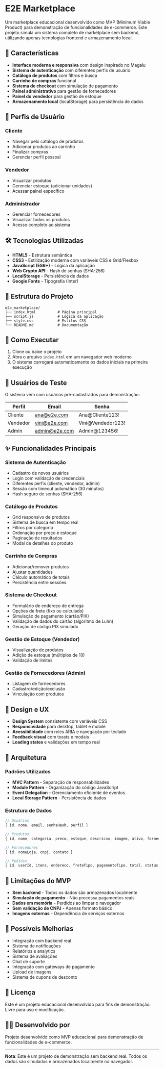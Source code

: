 # E2E Marketplace

Um marketplace educacional desenvolvido como MVP (Minimum Viable Product) para demonstração de funcionalidades de e-commerce. Este projeto simula um sistema completo de marketplace sem backend, utilizando apenas tecnologias frontend e armazenamento local.

## 🚀 Características

- **Interface moderna e responsiva** com design inspirado no Magalu
- **Sistema de autenticação** com diferentes perfis de usuário
- **Catálogo de produtos** com filtros e busca
- **Carrinho de compras** funcional
- **Sistema de checkout** com simulação de pagamento
- **Painel administrativo** para gestão de fornecedores
- **Painel do vendedor** para gestão de estoque
- **Armazenamento local** (localStorage) para persistência de dados

## 👥 Perfis de Usuário

### Cliente
- Navegar pelo catálogo de produtos
- Adicionar produtos ao carrinho
- Finalizar compras
- Gerenciar perfil pessoal

### Vendedor
- Visualizar produtos
- Gerenciar estoque (adicionar unidades)
- Acessar painel específico

### Administrador
- Gerenciar fornecedores
- Visualizar todos os produtos
- Acesso completo ao sistema

## 🛠️ Tecnologias Utilizadas

- **HTML5** - Estrutura semântica
- **CSS3** - Estilização moderna com variáveis CSS e Grid/Flexbox
- **JavaScript (ES6+)** - Lógica da aplicação
- **Web Crypto API** - Hash de senhas (SHA-256)
- **LocalStorage** - Persistência de dados
- **Google Fonts** - Tipografia (Inter)

## 📁 Estrutura do Projeto

```
e2e_marketplace/
├── index.html          # Página principal
├── script.js           # Lógica da aplicação
├── style.css           # Estilos CSS
└── README.md           # Documentação
```

## 🚀 Como Executar

1. Clone ou baixe o projeto
2. Abra o arquivo `index.html` em um navegador web moderno
3. O sistema carregará automaticamente os dados iniciais na primeira execução

## 🔐 Usuários de Teste

O sistema vem com usuários pré-cadastrados para demonstração:

| Perfil | Email | Senha |
|--------|-------|-------|
| Cliente | ana@e2e.com | Ana@Cliente123! |
| Vendedor | vini@e2e.com | Vini@Vendedor123! |
| Admin | admin@e2e.com | Admin@123456! |

## ✨ Funcionalidades Principais

### Sistema de Autenticação
- Cadastro de novos usuários
- Login com validação de credenciais
- Diferentes perfis (cliente, vendedor, admin)
- Sessão com timeout automático (30 minutos)
- Hash seguro de senhas (SHA-256)

### Catálogo de Produtos
- Grid responsivo de produtos
- Sistema de busca em tempo real
- Filtros por categoria
- Ordenação por preço e estoque
- Paginação de resultados
- Modal de detalhes do produto

### Carrinho de Compras
- Adicionar/remover produtos
- Ajustar quantidades
- Cálculo automático de totais
- Persistência entre sessões

### Sistema de Checkout
- Formulário de endereço de entrega
- Opções de frete (fixo ou calculado)
- Simulação de pagamento (cartão/PIX)
- Validação de dados do cartão (algoritmo de Luhn)
- Geração de código PIX simulado

### Gestão de Estoque (Vendedor)
- Visualização de produtos
- Adição de estoque (múltiplos de 10)
- Validação de limites

### Gestão de Fornecedores (Admin)
- Listagem de fornecedores
- Cadastro/edição/exclusão
- Vinculação com produtos

## 🎨 Design e UX

- **Design System** consistente com variáveis CSS
- **Responsividade** para desktop, tablet e mobile
- **Acessibilidade** com roles ARIA e navegação por teclado
- **Feedback visual** com toasts e modais
- **Loading states** e validações em tempo real

## 🔧 Arquitetura

### Padrões Utilizados
- **MVC Pattern** - Separação de responsabilidades
- **Module Pattern** - Organização do código JavaScript
- **Event Delegation** - Gerenciamento eficiente de eventos
- **Local Storage Pattern** - Persistência de dados

### Estrutura de Dados
```javascript
// Usuários
{ id, nome, email, senhaHash, perfil }

// Produtos
{ id, nome, categoria, preco, estoque, descricao, imagem, ativo, fornecedorId }

// Fornecedores
{ id, nomeLoja, cnpj, contato }

// Pedidos
{ id, userId, itens, endereco, freteTipo, pagamentoTipo, total, status, criadoEm }
```

## 🚧 Limitações do MVP

- **Sem backend** - Todos os dados são armazenados localmente
- **Simulação de pagamento** - Não processa pagamentos reais
- **Dados em memória** - Perdidos ao limpar o navegador
- **Sem validação de CNPJ** - Apenas formato básico
- **Imagens externas** - Dependência de serviços externos

## 🔮 Possíveis Melhorias

- Integração com backend real
- Sistema de notificações
- Relatórios e analytics
- Sistema de avaliações
- Chat de suporte
- Integração com gateways de pagamento
- Upload de imagens
- Sistema de cupons de desconto

## 📝 Licença

Este é um projeto educacional desenvolvido para fins de demonstração. Livre para uso e modificação.

## 👨‍💻 Desenvolvido por

Projeto desenvolvido como MVP educacional para demonstração de funcionalidades de e-commerce.

---

**Nota**: Este é um projeto de demonstração sem backend real. Todos os dados são simulados e armazenados localmente no navegador.
